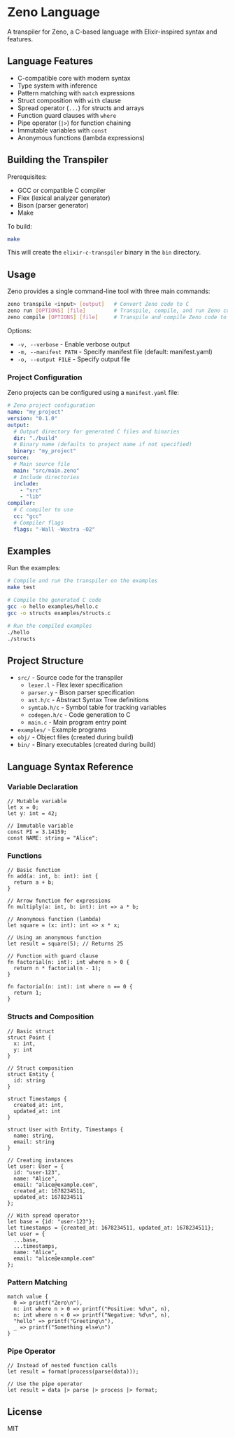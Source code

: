 # Zeno Language

A transpiler for Zeno, a C-based language with Elixir-inspired syntax and features.

## Language Features

- C-compatible core with modern syntax
- Type system with inference
- Pattern matching with `match` expressions
- Struct composition with `with` clause
- Spread operator (`...`) for structs and arrays
- Function guard clauses with `where`
- Pipe operator (`|>`) for function chaining
- Immutable variables with `const`
- Anonymous functions (lambda expressions)

## Building the Transpiler

Prerequisites:
- GCC or compatible C compiler
- Flex (lexical analyzer generator)
- Bison (parser generator)
- Make

To build:

```bash
make
```

This will create the `elixir-c-transpiler` binary in the `bin` directory.

## Usage

Zeno provides a single command-line tool with three main commands:

```bash
zeno transpile <input> [output]   # Convert Zeno code to C
zeno run [OPTIONS] [file]         # Transpile, compile, and run Zeno code
zeno compile [OPTIONS] [file]     # Transpile and compile Zeno code to a binary
```

Options:
- `-v, --verbose` - Enable verbose output
- `-m, --manifest PATH` - Specify manifest file (default: manifest.yaml)
- `-o, --output FILE` - Specify output file

### Project Configuration

Zeno projects can be configured using a `manifest.yaml` file:

```yaml
# Zeno project configuration
name: "my_project"
version: "0.1.0"
output:
  # Output directory for generated C files and binaries
  dir: "./build"
  # Binary name (defaults to project name if not specified)
  binary: "my_project"
source:
  # Main source file
  main: "src/main.zeno"
  # Include directories
  include:
    - "src"
    - "lib"
compiler:
  # C compiler to use
  cc: "gcc"
  # Compiler flags
  flags: "-Wall -Wextra -O2"
```

## Examples

Run the examples:

```bash
# Compile and run the transpiler on the examples
make test

# Compile the generated C code
gcc -o hello examples/hello.c
gcc -o structs examples/structs.c

# Run the compiled examples
./hello
./structs
```

## Project Structure

- `src/` - Source code for the transpiler
  - `lexer.l` - Flex lexer specification
  - `parser.y` - Bison parser specification
  - `ast.h/c` - Abstract Syntax Tree definitions
  - `symtab.h/c` - Symbol table for tracking variables
  - `codegen.h/c` - Code generation to C
  - `main.c` - Main program entry point
- `examples/` - Example programs
- `obj/` - Object files (created during build)
- `bin/` - Binary executables (created during build)

## Language Syntax Reference

### Variable Declaration

```
// Mutable variable
let x = 0;
let y: int = 42;

// Immutable variable
const PI = 3.14159;
const NAME: string = "Alice";
```

### Functions

```
// Basic function
fn add(a: int, b: int): int {
  return a + b;
}

// Arrow function for expressions
fn multiply(a: int, b: int): int => a * b;

// Anonymous function (lambda)
let square = (x: int): int => x * x;

// Using an anonymous function
let result = square(5); // Returns 25

// Function with guard clause
fn factorial(n: int): int where n > 0 {
  return n * factorial(n - 1);
}

fn factorial(n: int): int where n == 0 {
  return 1;
}
```

### Structs and Composition

```
// Basic struct
struct Point {
  x: int,
  y: int
}

// Struct composition
struct Entity {
  id: string
}

struct Timestamps {
  created_at: int,
  updated_at: int
}

struct User with Entity, Timestamps {
  name: string,
  email: string
}

// Creating instances
let user: User = {
  id: "user-123",
  name: "Alice",
  email: "alice@example.com",
  created_at: 1678234511,
  updated_at: 1678234511
};

// With spread operator
let base = {id: "user-123"};
let timestamps = {created_at: 1678234511, updated_at: 1678234511};
let user = {
  ...base,
  ...timestamps,
  name: "Alice",
  email: "alice@example.com"
};
```

### Pattern Matching

```
match value {
  0 => printf("Zero\n"),
  n: int where n > 0 => printf("Positive: %d\n", n),
  n: int where n < 0 => printf("Negative: %d\n", n),
  "hello" => printf("Greeting\n"),
  _ => printf("Something else\n")
}
```

### Pipe Operator

```
// Instead of nested function calls
let result = format(process(parse(data)));

// Use the pipe operator
let result = data |> parse |> process |> format;
```

## License

MIT
